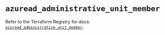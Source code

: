 # `azuread_administrative_unit_member`

Refer to the Terraform Registry for docs: [`azuread_administrative_unit_member`](https://registry.terraform.io/providers/hashicorp/azuread/3.1.0/docs/resources/administrative_unit_member).
